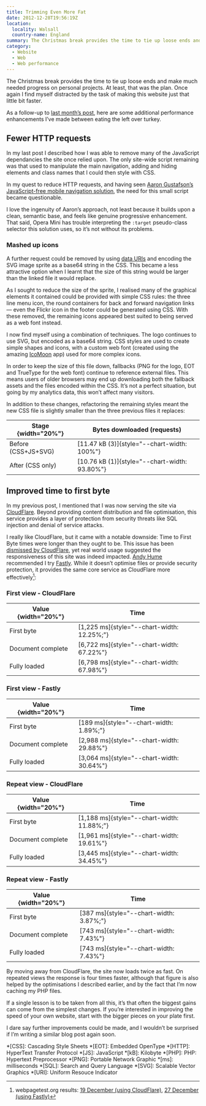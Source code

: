 ```yaml
---
title: Trimming Even More Fat
date: 2012-12-28T19:56:19Z
location:
  locality: Walsall
  country-name: England
summary: The Christmas break provides the time to tie up loose ends and make much needed progress on personal projects. At least, that was the plan. Once again I find myself distracted by the task of making this website just that little bit faster.
category:
  - Website
  - Web
  - Web performance
---
```

The Christmas break provides the time to tie up loose ends and make much needed progress on personal projects. At least, that was the plan. Once again I find myself distracted by the task of making this website just that little bit faster.

As a follow-up to [last month’s post][1], here are some additional performance enhancements I’ve made between eating the left over turkey.

## Fewer HTTP requests

In my last post I described how I was able to remove many of the JavaScript dependancies the site once relied upon. The only site-wide script remaining was that used to manipulate the main navigation, adding and hiding elements and class names that I could then style with CSS.

In my quest to reduce HTTP requests, and having seen [Aaron Gustafson’s JavaScript-free mobile navigation solution][2], the need for this small script became questionable.

I love the ingenuity of Aaron’s approach, not least because it builds upon a clean, semantic base, and feels like genuine progressive enhancement. That said, Opera Mini has trouble interpreting the `:target` pseudo-class selector this solution uses, so it’s not without its problems.

### Mashed up icons

A further request could be removed by using [data URIs][3] and encoding the SVG image sprite as a base64 string in the CSS. This became a less attractive option when I learnt that the size of this string would be larger than the linked file it would replace.

As I sought to reduce the size of the sprite, I realised many of the graphical elements it contained could be provided with simple CSS rules: the three line menu icon, the round containers for back and forward navigation links — even the Flickr icon in the footer could be generated using CSS. With these removed, the remaining icons appeared best suited to being served as a web font instead.

I now find myself using a combination of techniques. The logo continues to use SVG, but encoded as a base64 string. CSS styles are used to create simple shapes and icons, with a custom web font (created using the amazing [IcoMoon][4] app) used for more complex icons.

In order to keep the size of this file down, fallbacks (PNG for the logo, EOT and TrueType for the web font) continue to reference external files. This means users of older browsers may end up downloading both the fallback assets and the files encoded within the CSS. It’s not a perfect situation, but going by my analytics data, this won’t affect many visitors.

In addition to these changes, refactoring the remaining styles meant the new CSS file is slightly smaller than the three previous files it replaces:

| Stage {width="20%"} | Bytes downloaded (requests) |
| ----- | --------------------------- |
| Before (CSS+JS+SVG) | [11.47 kB (3)]{style="--chart-width: 100%"} |
| After (CSS only) | [10.76 kB (1)]{style="--chart-width: 93.80%"} |

## Improved time to first byte

In my previous post, I mentioned that I was now serving the site via [CloudFlare][5]. Beyond providing content distribution and file optimisation, this service provides a layer of protection from security threats like SQL injection and denial of service attacks.

I really like CloudFlare, but it came with a notable downside: Time to First Byte times were longer than they ought to be. This issue has been [dismissed by CloudFlare][6], yet real world usage suggested the responsiveness of this site was indeed impacted. [Andy Hume][7] recommended I try [Fastly][8]. While it doesn’t optimise files or provide security protection, it provides the same core service as CloudFlare more effectively[^1]:

### First view - CloudFlare

| Value {width="20%"} | Time |
| ----- | --------------------------- |
| First byte | [1,225 ms]{style="--chart-width: 12.25%;"} |
| Document complete | [6,722 ms]{style="--chart-width: 67.22%"} |
| Fully loaded | [6,798 ms]{style="--chart-width: 67.98%"} |

### First view - Fastly

| Value {width="20%"} | Time |
| ----- | --------------------------- |
| First byte | [189 ms]{style="--chart-width: 1.89%;"} |
| Document complete | [2,988 ms]{style="--chart-width: 29.88%"} |
| Fully loaded | [3,064 ms]{style="--chart-width: 30.64%"} |

### Repeat view - CloudFlare

| Value {width="20%"} | Time |
| ----- | --------------------------- |
| First byte | [1,188 ms]{style="--chart-width: 11.88%;"} |
| Document complete | [1,961 ms]{style="--chart-width: 19.61%"} |
| Fully loaded | [3,445 ms]{style="--chart-width: 34.45%"} |

### Repeat view - Fastly

| Value {width="20%"} | Time |
| ----- | --------------------------- |
| First byte | [387 ms]{style="--chart-width: 3.87%;"} |
| Document complete | [743 ms]{style="--chart-width: 7.43%"} |
| Fully loaded | [743 ms]{style="--chart-width: 7.43%"} |

By moving away from CloudFlare, the site now loads twice as fast. On repeated views the response is four times faster, although that figure is also helped by the optimisations I described earlier, and by the fact that I’m now caching my PHP files.

If a single lesson is to be taken from all this, it’s that often the biggest gains can come from the simplest changes. If you’re interested in improving the speed of your own website, start with the bigger pieces on your plate first.

I dare say further improvements could be made, and I wouldn’t be surprised if I’m writing a similar blog post again soon.

[^1]: webpagetest.org results: [19 December (using CloudFlare)](https://webpagetest.org/result/121219_DH_DDQ/), [27 December (using Fastly)](https://webpagetest.org/result/121227_BD_GR8/)

[1]: /2012/11/trimming_the_fat
[2]: http://www.netmagazine.com/tutorials/build-smart-mobile-navigation-without-hacks
[3]: http://css-tricks.com/data-uris/
[4]: http://icomoon.io/#app-features
[5]: http://cloudflare.com/
[6]: http://blog.cloudflare.com/ttfb-time-to-first-byte-considered-meaningles
[7]: http://andyhume.net
[8]: http://www.fastly.com

*[CSS]: Cascading Style Sheets
*[EOT]: Embedded OpenType
*[HTTP]: HyperText Transfer Protocol
*[JS]: JavaScript
*[kB]: Kilobyte
*[PHP]: PHP: Hypertext Preprocessor
*[PNG]: Portable Network Graphic
*[ms]: milliseconds
*[SQL]: Search and Query Language
*[SVG]: Scalable Vector Graphics
*[URI]: Uniform Resouce Indicator
